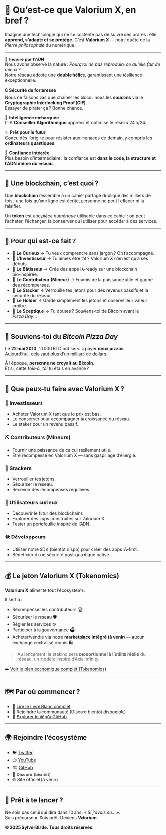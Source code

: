 # 🤔 Qu’est‑ce que Valorium X, en bref ?

Imagine une technologie qui ne se contente pas de suivre des ordres : elle **apprend, s’adapte et se protège**. C’est **Valorium X** — notre quête de la *Pierre philosophale* du numérique.

---

🧬 **Inspiré par l’ADN**  
Nous avons observé la nature : *Pourquoi ne pas reproduire ce qu’elle fait de mieux ?*  
Notre réseau adopte une **double hélice**, garantissant une résilience exceptionnelle.

🔒 **Sécurité de forteresse**  
Nous ne faisons pas que chaîner les blocs : nous les **soudons** via le **Cryptographic Interlocking Proof (CIP)**.  
Essayer de pirater ça ? Bonne chance.

🧠 **Intelligence embarquée**  
L’IA **Conseiller Algorithmique** apprend et optimise le réseau 24 h/24.

✨ **Prêt pour le futur**  
Conçu dès l’origine pour résister aux menaces de demain, y compris les **ordinateurs quantiques**.

🤝 **Confiance intégrée**  
Plus besoin d’intermédiaire : la confiance est **dans le code, la structure et l’ADN même du réseau**.

---

## 🧠 Une blockchain, c’est quoi ?

Une **blockchain** ressemble à un cahier partagé dupliqué des milliers de fois ; une fois qu’une ligne est écrite, personne ne peut l’effacer ni la falsifier.

Un **token** est une *pièce numérique* utilisable dans ce cahier : on peut l’acheter, l’échanger, la conserver ou l’utiliser pour accéder à des services.

---

## 🎯 Pour qui est‑ce fait ?

- 🧠 **Le Curieux** → Tu veux comprendre sans jargon ? On t’accompagne.
- 💸 **L’Investisseur** → Tu aimes être tôt ? Valorium X n’en est qu’à ses débuts.
- 🔧 **Le Bâtisseur** → Crée des apps IA‑ready sur une blockchain bio‑inspirée.
- 🔌 **Le Contributeur (Mineur)** → Fournis de la puissance utile et gagne des récompenses.
- 🔐 **Le Stacker** → Verrouille tes jetons pour des revenus passifs et la sécurité du réseau.
- 🧾 **Le Holder** → Garde simplement tes jetons et observe leur valeur croître.
- 🤨 **Le Sceptique** → Tu doutes ? Souviens‑toi de Bitcoin avant le *Pizza Day*…

---

## 🍕 Souviens‑toi du *Bitcoin Pizza Day*

Le **22 mai 2010**, 10 000 BTC ont servi à payer **deux pizzas**.  
Aujourd’hui, cela vaut plus d’un milliard de dollars.

À l’époque, **personne ne croyait au Bitcoin**.  
Et si, cette fois‑ci, *toi* tu étais en avance ?

---

## 🧭 Que peux‑tu faire avec Valorium X ?

### 💸 Investisseurs
- Acheter Valorium X tant que le prix est bas.
- Le conserver pour accompagner la croissance du réseau.
- Le staker pour un revenu passif.

### ⛏️ Contributeurs (Mineurs)
- Fournir une puissance de calcul réellement utile.
- Être récompensé en Valorium X — sans gaspillage d’énergie.

### 🔐 Stackers
- Verrouiller tes jetons.
- Sécuriser le réseau.
- Recevoir des récompenses régulières.

### 👥 Utilisateurs curieux
- Découvrir le futur des blockchains.
- Explorer des apps construites sur Valorium X.
- Tester un portefeuille inspiré de l’ADN.

### 🛠️ Développeurs
- Utiliser notre SDK (bientôt dispo) pour créer des apps IA‑first.
- Bénéficier d’une sécurité post‑quantique native.

---

## 💰 Le jeton Valorium X (Tokenomics)

**Valorium X** alimente tout l’écosystème.

Il sert à :
- Récompenser les contributeurs 🏆
- Sécuriser le réseau 🛡️
- Régler les services ⚙️
- Participer à la gouvernance 🗳️
- Acheter/vendre via notre **marketplace intégré (à venir)** — aucun exchange centralisé requis 🛍️

> Au lancement, le staking sera **proportionnel à l’utilité réelle** du réseau, un modèle inspiré d’Axie Infinity.

➡️ [Voir le plan économique complet (Tokenomics)](https://github.com/SylverbladeX/ValoriumX/blob/main/whitepapers/whitepaper-fr.md#tokenomics)

---

## 🗺️ Par où commencer ?

- 📖 [Lire le Livre Blanc complet](https://github.com/SylverbladeX/ValoriumX/blob/main/whitepapers/whitepaper-fr.md)
- 💬 Rejoindre la communauté (Discord bientôt disponible)
- 🧩 [Explorer le dépôt GitHub](https://github.com/SylverbladeX/ValoriumX)

---

## 🌍 Rejoindre l’écosystème

- 🐦 [Twitter](https://twitter.com/ValoriumX)  
- 📺 [YouTube](https://youtube.com/ValoriumX)  
- 🏗️ [GitHub](https://github.com/SylverbladeX/ValoriumX)  
- 💬 Discord (bientôt)  
- 🌐 Site officiel (à venir)

---

## 🚀 Prêt à te lancer ?

Ne sois pas celui qui dira dans 10 ans : *« Si j’avais su… »*.  
Sois précurseur. Sois prêt. Deviens **Valorium**.

**© 2025 SylverBlade. Tous droits réservés.**
